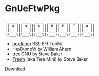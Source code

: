 # GnUeFtwPkg

```
 _____ _____ _____ _______________ _____
|| G ||| N ||| U ||| E || F || T ||| W ||
||___|||___|||___|||___||___||___|||___||
|/___\|/___\|/___\|/___\/___\/___\|/___\|
```

- [hexdump](Source/hexdump) BSD EFI Toolkit
- [HexDumpW](Source/HexDumpW) by William Ahern
- [tree](Source/tree) GNU by Steve Baker
- [Treem](Source/Treem) (aka Tree Mini) by Steve Baker

[Download](Bin)
